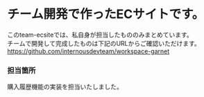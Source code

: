# チーム開発で作ったECサイトです。
このteam-ecsiteでは、私自身が担当したもののみまとめています。<br>
チームで開発して完成したものは下記のURLからご確認いただけます。<br>
https://github.com/internousdevteam/workspace-garnet

### 担当箇所
購入履歴機能の実装を担当いたしました。
